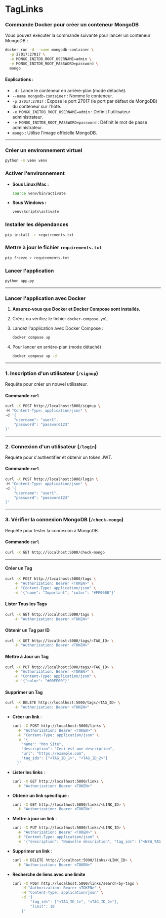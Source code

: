 # TagLinks

### Commande Docker pour créer un conteneur MongoDB

Vous pouvez exécuter la commande suivante pour lancer un conteneur MongoDB :

```bash
docker run -d --name mongodb-container \
  -p 27017:27017 \
  -e MONGO_INITDB_ROOT_USERNAME=admin \
  -e MONGO_INITDB_ROOT_PASSWORD=password \
  mongo
```

#### Explications :

- `-d` : Lance le conteneur en arrière-plan (mode détaché).
- `--name mongodb-container` : Nomme le conteneur.
- `-p 27017:27017` : Expose le port 27017 (le port par défaut de MongoDB) du conteneur sur l'hôte.
- `-e MONGO_INITDB_ROOT_USERNAME=admin` : Définit l'utilisateur administrateur.
- `-e MONGO_INITDB_ROOT_PASSWORD=password` : Définit le mot de passe administrateur.
- `mongo` : Utilise l'image officielle MongoDB.

---

### **Créer un environnement virtuel**

```bash
python -m venv venv
```

### **Activer l'environnement**

- **Sous Linux/Mac :**

  ```bash
  source venv/bin/activate
  ```

- **Sous Windows :**
  ```bash
  venv\Scripts\activate
  ```

### **Installer les dépendances**

```bash
pip install -r requirements.txt
```

### **Mettre à jour le fichier `requirements.txt`**

```bash
pip freeze > requirements.txt
```

### **Lancer l'application**

```bash
python app.py
```

---

### **Lancer l'application avec Docker**

1. **Assurez-vous que Docker et Docker Compose sont installés.**

2. Créez ou vérifiez le fichier `docker-compose.yml`.

3. Lancez l'application avec Docker Compose :

   ```bash
   docker compose up
   ```

4. Pour lancer en arrière-plan (mode détaché) :

   ```bash
   docker compose up -d
   ```

---

### **1. Inscription d'un utilisateur (`/signup`)**

Requête pour créer un nouvel utilisateur.

#### Commande `curl`

```bash
curl -X POST http://localhost:5000/signup \
-H "Content-Type: application/json" \
-d '{
    "username": "user1",
    "password": "password123"
}'
```

---

### **2. Connexion d'un utilisateur (`/login`)**

Requête pour s'authentifier et obtenir un token JWT.

#### Commande `curl`

```bash
curl -X POST http://localhost:5000/login \
-H "Content-Type: application/json" \
-d '{
    "username": "user1",
    "password": "password123"
}'
```

---

### **3. Vérifier la connexion MongoDB (`/check-mongo`)**

Requête pour tester la connexion à MongoDB.

#### Commande `curl`

```bash
curl -X GET http://localhost:5000/check-mongo
```

---

#### Créer un Tag

```bash
curl -X POST http://localhost:5000/tags \
    -H "Authorization: Bearer <TOKEN>" \
    -H "Content-Type: application/json" \
    -d '{"name": "Important", "color": "#FF0000"}'
```

#### Lister Tous les Tags

```bash
curl -X GET http://localhost:5000/tags \
    -H "Authorization: Bearer <TOKEN>"
```

#### Obtenir un Tag par ID

```bash
curl -X GET http://localhost:5000/tags/<TAG_ID> \
    -H "Authorization: Bearer <TOKEN>"
```

#### Mettre à Jour un Tag

```bash
curl -X PUT http://localhost:5000/tags/<TAG_ID> \
    -H "Authorization: Bearer <TOKEN>" \
    -H "Content-Type: application/json" \
    -d '{"color": "#00FF00"}'
```

#### Supprimer un Tag

```bash
curl -X DELETE http://localhost:5000/tags/<TAG_ID> \
    -H "Authorization: Bearer <TOKEN>"
```

- **Créer un link** :

  ```bash
  curl -X POST http://localhost:5000/links \
    -H "Authorization: Bearer <TOKEN>" \
    -H "Content-Type: application/json" \
    -d '{
      "name": "Mon Site",
      "description": "Ceci est une description",
      "url": "https://example.com",
      "tag_ids": ["<TAG_ID_1>", "<TAG_ID_2>"]
    }'
  ```

- **Lister les links** :

  ```bash
  curl -X GET http://localhost:5000/links \
    -H "Authorization: Bearer <TOKEN>"
  ```

- **Obtenir un link spécifique** :

  ```bash
  curl -X GET http://localhost:5000/links/<LINK_ID> \
    -H "Authorization: Bearer <TOKEN>"
  ```

- **Mettre à jour un link** :

  ```bash
  curl -X PUT http://localhost:5000/links/<LINK_ID> \
    -H "Authorization: Bearer <TOKEN>" \
    -H "Content-Type: application/json" \
    -d '{"description": "Nouvelle description", "tag_ids": ["<NEW_TAG_ID_1>"]}'
  ```

- **Supprimer un link** :

  ```bash
  curl -X DELETE http://localhost:5000/links/<LINK_ID> \
    -H "Authorization: Bearer <TOKEN>"
  ```

- **Recherche de liens avec une limite**

  ```bash
  curl -X POST http://localhost:5000/links/search-by-tags \
      -H "Authorization: Bearer <TOKEN>" \
      -H "Content-Type: application/json" \
      -d '{
          "tag_ids": ["<TAG_ID_1>", "<TAG_ID_2>"],
          "limit": 10
      }'
  ```
